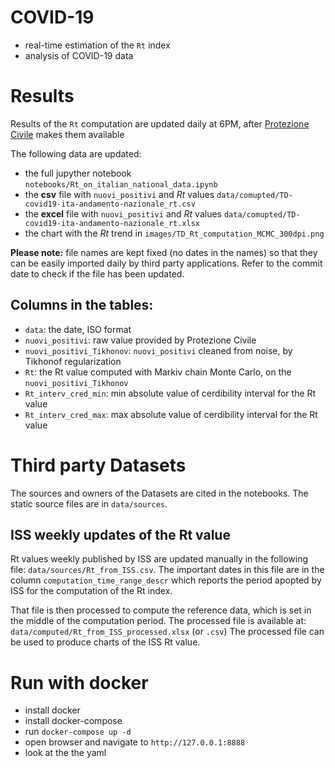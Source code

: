 # COVID-19

- real-time estimation of the `Rt` index
- analysis of COVID-19 data

# Results

Results of the `Rt` computation are updated daily at 6PM, after [Protezione Civile](https://github.com/pcm-dpc/COVID-19) makes them available

The following data are updated:

- the full jupyther notebook `notebooks/Rt_on_italian_national_data.ipynb`
- the **csv** file with `nuovi_positivi` and $Rt$ values `data/comupted/TD-covid19-ita-andamento-nazionale_rt.csv`
- the **excel** file with `nuovi_positivi` and $Rt$ values `data/comupted/TD-covid19-ita-andamento-nazionale_rt.xlsx`
- the chart with the $Rt$ trend in `images/TD_Rt_computation_MCMC_300dpi.png`

**Please note:** file names are kept fixed (no dates in the names) so that they can be easily imported daily by third party applications. Refer to the commit date to check if the file has been updated.

## Columns in the tables:

- `data`: the date, ISO format
- `nuovi_positivi`: raw value provided by Protezione Civile
- `nuovi_positivi_Tikhonov`: `nuovi_positivi` cleaned from noise, by Tikhonof regularization
- `Rt`: the Rt value computed with Markiv chain Monte Carlo, on the `nuovi_positivi_Tikhonov`
- `Rt_interv_cred_min`: min absolute value of cerdibility interval for the Rt value
- `Rt_interv_cred_max`: max absolute value of cerdibility interval for the Rt value

# Third party Datasets

The sources and owners of the Datasets  are cited in the notebooks.
The static source files are in `data/sources`.

## ISS weekly updates of the Rt value
Rt values weekly published by ISS are updated manually in the following file: `data/sources/Rt_from_ISS.csv`. The important dates in this file are in the column `computation_time_range_descr` which reports the period apopted by ISS for the computation of the Rt index.

That file is then processed to compute the reference data, which is set in the middle of the computation period.
The processed file is available at: `data/computed/Rt_from_ISS_processed.xlsx` (or `.csv`)
The processed file can be used to produce charts of the ISS Rt value.

# Run with docker

- install docker
- install docker-compose
- run `docker-compose up -d`
- open browser and navigate to `http://127.0.0.1:8888`
- look at the the yaml




